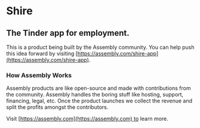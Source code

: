 # Shire

## The Tinder app for employment. 

This is a product being built by the Assembly community. You can help push this idea forward by visiting [https://assembly.com/shire-app](https://assembly.com/shire-app).

### How Assembly Works

Assembly products are like open-source and made with contributions from the community. Assembly handles the boring stuff like hosting, support, financing, legal, etc. Once the product launches we collect the revenue and split the profits amongst the contributors.

Visit [https://assembly.com](https://assembly.com) to learn more.
